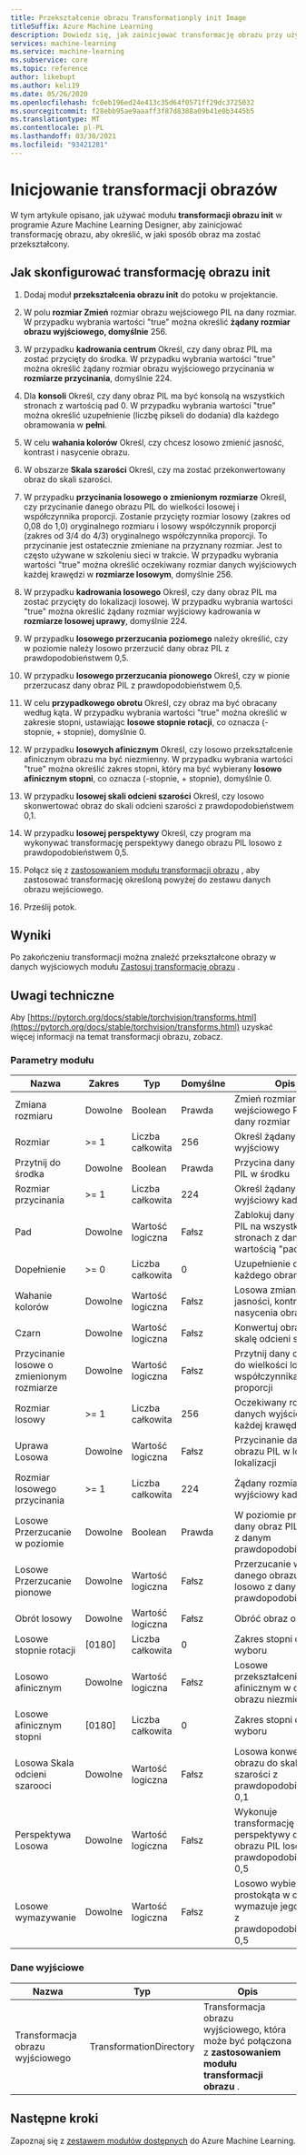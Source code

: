 ```yaml
---
title: Przekształcenie obrazu Transformationply init Image
titleSuffix: Azure Machine Learning
description: Dowiedz się, jak zainicjować transformację obrazu przy użyciu modułu transformacji obrazu init w programie Azure Machine Learning Designer.
services: machine-learning
ms.service: machine-learning
ms.subservice: core
ms.topic: reference
author: likebupt
ms.author: keli19
ms.date: 05/26/2020
ms.openlocfilehash: fc0eb196ed24e413c35d64f0571ff29dc3725032
ms.sourcegitcommit: f28ebb95ae9aaaff3f87d8388a09b41e0b3445b5
ms.translationtype: MT
ms.contentlocale: pl-PL
ms.lasthandoff: 03/30/2021
ms.locfileid: "93421281"
---
```

# <a name="init-image-transformation"></a>Inicjowanie transformacji obrazów

W tym artykule opisano, jak używać modułu **transformacji obrazu init** w programie Azure Machine Learning Designer, aby zainicjować transformację obrazu, aby określić, w jaki sposób obraz ma zostać przekształcony.

## <a name="how-to-configure-init-image-transformation"></a>Jak skonfigurować transformację obrazu init

1.  Dodaj moduł **przekształcenia obrazu init** do potoku w projektancie. 

2.  W polu **rozmiar Zmień** rozmiar obrazu wejściowego PIL na dany rozmiar. W przypadku wybrania wartości "true" można określić **żądany rozmiar obrazu wyjściowego, domyślnie** 256. 

3.  W przypadku **kadrowania centrum** Określ, czy dany obraz PIL ma zostać przycięty do środka. W przypadku wybrania wartości "true" można określić żądany rozmiar obrazu wyjściowego przycinania w **rozmiarze przycinania**, domyślnie 224.  

4.  Dla **konsoli** Określ, czy dany obraz PIL ma być konsolą na wszystkich stronach z wartością pad 0. W przypadku wybrania wartości "true" można określić uzupełnienie (liczbę pikseli do dodania) dla każdego obramowania w **pełni**.

5.  W celu **wahania kolorów** Określ, czy chcesz losowo zmienić jasność, kontrast i nasycenie obrazu.

6.  W obszarze **Skala szarości** Określ, czy ma zostać przekonwertowany obraz do skali szarości.

7.  W przypadku **przycinania losowego o zmienionym rozmiarze** Określ, czy przycinanie danego obrazu PIL do wielkości losowej i współczynnika proporcji. Zostanie przycięty rozmiar losowy (zakres od 0,08 do 1,0) oryginalnego rozmiaru i losowy współczynnik proporcji (zakres od 3/4 do 4/3) oryginalnego współczynnika proporcji. To przycinanie jest ostatecznie zmieniane na przyznany rozmiar.
    Jest to często używane w szkoleniu sieci w trakcie. W przypadku wybrania wartości "true" można określić oczekiwany rozmiar danych wyjściowych każdej krawędzi w **rozmiarze losowym**, domyślnie 256.

8.  W przypadku **kadrowania losowego** Określ, czy dany obraz PIL ma zostać przycięty do lokalizacji losowej. W przypadku wybrania wartości "true" można określić żądany rozmiar wyjściowy kadrowania w **rozmiarze losowej uprawy**, domyślnie 224.

9.  W przypadku **losowego przerzucania poziomego** należy określić, czy w poziomie należy losowo przerzucić dany obraz PIL z prawdopodobieństwem 0,5.

10.  W przypadku **losowego przerzucania pionowego** Określ, czy w pionie przerzucasz dany obraz PIL z prawdopodobieństwem 0,5.

11.  W celu **przypadkowego obrotu** Określ, czy obraz ma być obracany według kąta. W przypadku wybrania wartości "true" można określić w zakresie stopni, ustawiając **losowe stopnie rotacji**, co oznacza (-stopnie, + stopnie), domyślnie 0.

12.  W przypadku **losowych afinicznym** Określ, czy losowo przekształcenie afinicznym obrazu ma być niezmienny. W przypadku wybrania wartości "true" można określić zakres stopni, który ma być wybierany **losowo afinicznym stopni**, co oznacza (-stopnie, + stopnie), domyślnie 0.

13.  W przypadku **losowej skali odcieni szarości** Określ, czy losowo skonwertować obraz do skali odcieni szarości z prawdopodobieństwem 0,1.

14.  W przypadku **losowej perspektywy** Określ, czy program ma wykonywać transformację perspektywy danego obrazu PIL losowo z prawdopodobieństwem 0,5.


16.  Połącz się z [zastosowaniem modułu transformacji obrazu](apply-image-transformation.md) , aby zastosować transformację określoną powyżej do zestawu danych obrazu wejściowego.

17. Prześlij potok.

## <a name="results"></a>Wyniki

Po zakończeniu transformacji można znaleźć przekształcone obrazy w danych wyjściowych modułu [Zastosuj transformację obrazu](apply-image-transformation.md) .


## <a name="technical-notes"></a>Uwagi techniczne  

Aby [https://pytorch.org/docs/stable/torchvision/transforms.html](https://pytorch.org/docs/stable/torchvision/transforms.html) uzyskać więcej informacji na temat transformacji obrazu, zobacz.

###  <a name="module-parameters"></a>Parametry modułu  

| Nazwa                    | Zakres   | Typ    | Domyślne | Opis                              |
| ----------------------- | ------- | ------- | ------- | ---------------------------------------- |
| Zmiana rozmiaru                  | Dowolne     | Boolean | Prawda    | Zmień rozmiar obrazu wejściowego PIL na dany rozmiar |
| Rozmiar                    | >= 1     | Liczba całkowita | 256     | Określ żądany rozmiar wyjściowy          |
| Przytnij do środka             | Dowolne     | Boolean | Prawda    | Przycina dany obraz PIL w środku  |
| Rozmiar przycinania               | >= 1     | Liczba całkowita | 224     | Określ żądany rozmiar wyjściowy kadrowania |
| Pad                     | Dowolne     | Wartość logiczna | Fałsz   | Zablokuj dany obraz PIL na wszystkich stronach z daną wartością "pad" |
| Dopełnienie                 | >= 0     | Liczba całkowita | 0       | Uzupełnienie dla każdego obramowania                   |
| Wahanie kolorów            | Dowolne     | Wartość logiczna | Fałsz   | Losowa zmiana jasności, kontrastu i nasycenia obrazu |
| Czarn               | Dowolne     | Wartość logiczna | Fałsz   | Konwertuj obraz na skalę odcieni szarooci               |
| Przycinanie losowe o zmienionym rozmiarze     | Dowolne     | Wartość logiczna | Fałsz   | Przytnij dany obraz PIL do wielkości losowej i współczynnika proporcji |
| Rozmiar losowy             | >= 1     | Liczba całkowita | 256     | Oczekiwany rozmiar danych wyjściowych każdej krawędzi        |
| Uprawa Losowa             | Dowolne     | Wartość logiczna | Fałsz   | Przycinanie danego obrazu PIL w losowej lokalizacji |
| Rozmiar losowego przycinania        | >= 1     | Liczba całkowita | 224     | Żądany rozmiar wyjściowy kadrowania          |
| Losowe Przerzucanie w poziomie  | Dowolne     | Boolean | Prawda    | W poziomie przerzucaj dany obraz PIL losowo z danym prawdopodobieństwem |
| Losowe Przerzucanie pionowe    | Dowolne     | Wartość logiczna | Fałsz   | Przerzucanie w pionie danego obrazu PIL losowo z danym prawdopodobieństwem |
| Obrót losowy         | Dowolne     | Wartość logiczna | Fałsz   | Obróć obraz o kąt                |
| Losowe stopnie rotacji | [0180] | Liczba całkowita | 0       | Zakres stopni do wyboru          |
| Losowo afinicznym           | Dowolne     | Wartość logiczna | Fałsz   | Losowe przekształcenie afinicznym w centrum obrazu niezmiennej |
| Losowe afinicznym stopni   | [0180] | Liczba całkowita | 0       | Zakres stopni do wyboru          |
| Losowa Skala odcieni szarooci        | Dowolne     | Wartość logiczna | Fałsz   | Losowa konwersja obrazu do skali odcieni szarości z prawdopodobieństwem 0,1 |
| Perspektywa Losowa      | Dowolne     | Wartość logiczna | Fałsz   | Wykonuje transformację perspektywy danego obrazu PIL losowo z prawdopodobieństwem 0,5 |
| Losowe wymazywanie          | Dowolne     | Wartość logiczna | Fałsz   | Losowo wybiera region prostokąta w obrazie i wymazuje jego piksele z prawdopodobieństwem 0,5 |

###  <a name="output"></a>Dane wyjściowe  

| Nazwa                        | Typ                    | Opis                              |
| --------------------------- | ----------------------- | ---------------------------------------- |
| Transformacja obrazu wyjściowego | TransformationDirectory | Transformacja obrazu wyjściowego, która może być połączona z **zastosowaniem modułu transformacji obrazu** . |

## <a name="next-steps"></a>Następne kroki

Zapoznaj się z [zestawem modułów dostępnych](module-reference.md) do Azure Machine Learning. 